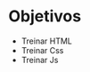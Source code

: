 <h1 style = "color:'#ff0000';">Objetivos</h1>
  <ul style="color:'#ff0000 ';">
    <li>Treinar HTML
    <li>Treinar Css
    <li>Treinar Js
  
  </ul>
  
  
